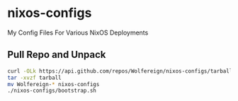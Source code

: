 # nixos-configs

My Config Files For Various NixOS Deployments

## Pull Repo and Unpack

```bash
curl -OLk https://api.github.com/repos/Wolfereign/nixos-configs/tarball
tar -xvzf tarball
mv Wolfereign-* nixos-configs
./nixos-configs/bootstrap.sh
```